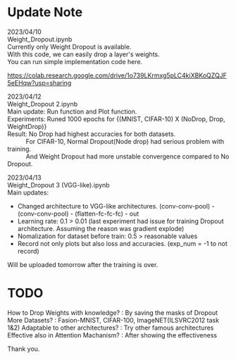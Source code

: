 # Update Note
2023/04/10  
Weight_Dropout.ipynb  
Currently only Weight Dropout is available.  
With this code, we can easily drop a layer's weights.  
You can run simple implementation code here.  
  
https://colab.research.google.com/drive/1o739LKrmxg5pLC4kiXBKoQZQJF5eEHqw?usp=sharing  
  
2023/04/12  
Weight_Dropout 2.ipynb  
Main update: Run function and Plot function.  
Experiments: Runed 1000 epochs for {(MNIST, CIFAR-10) X (NoDrop, Drop, WeightDrop)}   
Result: No Drop had highest accuracies for both datasets.  
   For CIFAR-10, Normal Dropout(Node drop) had serious problem with training.  
   And Weight Dropout had more unstable convergence compared to No Dropout.
   
2023/04/13  
Weight_Dropout 3 (VGG-like).ipynb  
Main updates:   
- Changed architecture to VGG-like architectures. (conv-conv-pool) - (conv-conv-pool) - (flatten-fc-fc-fc) - out  
- Learning rate: 0.1 > 0.01 (last experiment had issue for training Dropout architecture. Assuming the reason was gradient explode)  
- Nomalization for dataset before train: 0.5 > reasonable values  
- Record not only plots but also loss and accuracies. (exp_num = -1 to not record)  

Will be uploaded tomorrow after the training is over.


# TODO
How to Drop Weights with knowledge? 
 : By saving the masks of Dropout
More Datasets?
 : Fasion-MNIST, CIFAR-100, ImageNET(ILSVRC2012 task 1&2)
Adaptable to other architectures?
 : Try other famous architectures
Effective also in Attention Machanism?
 : After showing the effectiveness
   
Thank you.
